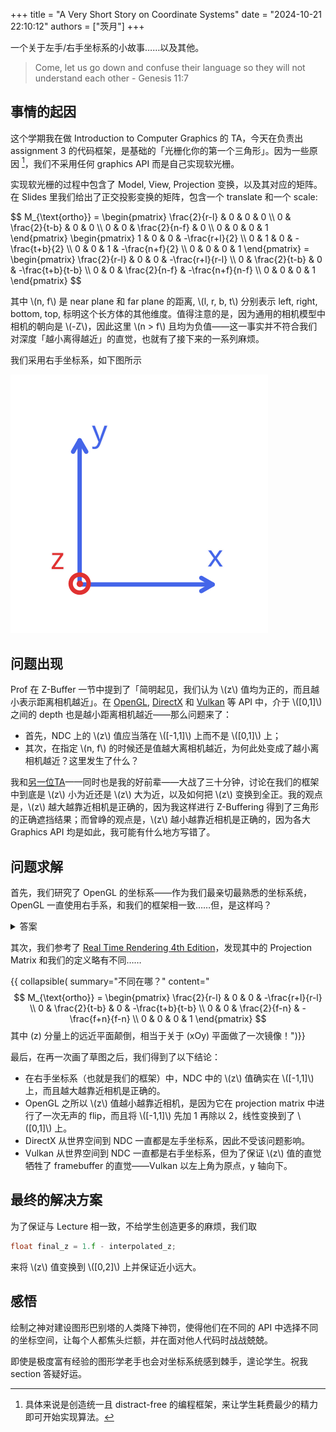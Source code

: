 +++
title = "A Very Short Story on Coordinate Systems"
date = "2024-10-21 22:10:12"
authors = ["茨月"]
+++

一个关于左手/右手坐标系的小故事……以及其他。

<!-- more -->

> Come, let us go down and confuse their language so they will not understand each other - Genesis 11:7

## 事情的起因

这个学期我在做 Introduction to Computer Graphics 的 TA，今天在负责出 assignment 3 的代码框架，是基础的「光栅化你的第一个三角形」。因为一些原因 [^1]，我们不采用任何 graphics API 而是自己实现软光栅。

实现软光栅的过程中包含了 Model, View, Projection 变换，以及其对应的矩阵。在 Slides 里我们给出了正交投影变换的矩阵，包含一个 translate 和一个 scale:

<p>
$$
M_{\text{ortho}} = \begin{pmatrix}
\frac{2}{r-l} & 0 & 0 & 0 \\
0 & \frac{2}{t-b} & 0 & 0 \\
0 & 0 & \frac{2}{n-f} & 0 \\
0 & 0 & 0 & 1
\end{pmatrix} \begin{pmatrix}
1 & 0 & 0 & -\frac{r+l}{2} \\
0 & 1 & 0 & -\frac{t+b}{2} \\
0 & 0 & 1 & -\frac{n+f}{2} \\
0 & 0 & 0 & 1
\end{pmatrix} = \begin{pmatrix}
\frac{2}{r-l} & 0 & 0 & -\frac{r+l}{r-l} \\
0 & \frac{2}{t-b} & 0 & -\frac{t+b}{t-b} \\
0 & 0 & \frac{2}{n-f} & -\frac{n+f}{n-f} \\
0 & 0 & 0 & 1
\end{pmatrix}
$$
</p>

其中 \\(n, f\\) 是 near plane 和 far plane 的距离, \\(l, r, b, t\\) 分别表示 left, right, bottom, top, 标明这个长方体的其他维度。值得注意的是，因为通用的相机模型中相机的朝向是 \\(-Z\\)，因此这里 \\(n > f\\) 且均为负值——这一事实并不符合我们对深度「越小离得越近」的直觉，也就有了接下来的一系列麻烦。

我们采用右手坐标系，如下图所示

<div class="side-by-side-container">
<img alt="Right Hand Coordinate System" style="width: 35s%" src="/images/coordinates/rhs.svg"/>
</div>

## 问题出现

Prof 在 Z-Buffer 一节中提到了「简明起见，我们认为 \\(z\\) 值均为正的，而且越小表示距离相机越近」。在 [OpenGL](https://registry.khronos.org/OpenGL-Refpages/gl4/html/glDepthRange.xhtml), [DirectX](https://microsoft.github.io/DirectX-Specs/d3d/DepthBoundsTest.html) 和 [Vulkan](https://docs.vulkan.org/guide/latest/depth.html#primitive-clipping) 等 API 中，介于 \\([0,1]\\) 之间的 depth 也是越小距离相机越近——那么问题来了：

- 首先，NDC 上的 \\(z\\) 值应当落在 \\([-1,1]\\) 上而不是 \\([0,1]\\) 上；
- 其次，在指定 \\(n, f\\) 的时候还是值越大离相机越近，为何此处变成了越小离相机越近？这里发生了什么？

我和[另一位TA](https://zheng95z.github.io/)——同时也是我的好前辈——大战了三十分钟，讨论在我们的框架中到底是 \\(z\\) 小为近还是 \\(z\\) 大为近，以及如何把 \\(z\\) 变换到全正。我的观点是，\\(z\\) 越大越靠近相机是正确的，因为我这样进行 Z-Buffering 得到了三角形的正确遮挡结果；而曾峥的观点是，\\(z\\) 越小越靠近相机是正确的，因为各大 Graphics API 均是如此，我可能有什么地方写错了。

## 问题求解

首先，我们研究了 OpenGL 的坐标系——作为我们最亲切最熟悉的坐标系统，OpenGL 一直使用右手系，和我们的框架相一致……但，是这样吗？

<div class="collapsible">
  <details>
    <summary>答案</summary>
    <div class="inner"><p>
        LearnOpenGL 中的<a href="https://learnopengl.com/Getting-started/Coordinate-Systems">这一节</a> Right-handed system 的卡片里提到，OpenGL 在世界坐标下采用右手系，而<strong><i>在 NDC 空间下采用左手系</i></strong>.
    </p></div>
  </details>
</div>

其次，我们参考了 [Real Time Rendering 4th Edition](https://www.realtimerendering.com/)，发现其中的 Projection Matrix 和我们的定义略有不同……

{{ collapsible(
    summary="不同在哪？"
    content="$$
M_{\text{ortho}} = \begin{pmatrix}
\frac{2}{r-l} & 0 & 0 & -\frac{r+l}{r-l} \\
0 & \frac{2}{t-b} & 0 & -\frac{t+b}{t-b} \\
0 & 0 & \frac{2}{f-n} & -\frac{f+n}{f-n} \\
0 & 0 & 0 & 1
\end{pmatrix}
$$
其中 \(z\) 分量上的远近平面颠倒，相当于关于 \(xOy\) 平面做了一次镜像！")}}

最后，在再一次画了草图之后，我们得到了以下结论：

- 在右手坐标系（也就是我们的框架）中，NDC 中的 \\(z\\) 值确实在 \\([-1,1]\\) 上，而且越大越靠近相机是正确的。
- OpenGL 之所以 \\(z\\) 值越小越靠近相机，是因为它在 projection matrix 中进行了一次无声的 flip，而且将 \\([-1,1]\\) 先加 1 再除以 2，线性变换到了 \\([0,1]\\) 上。
- DirectX 从世界空间到 NDC 一直都是左手坐标系，因此不受该问题影响。
- Vulkan 从世界空间到 NDC 一直都是右手坐标系，但为了保证 \\(z\\) 值的直觉牺牲了 framebuffer 的直觉——Vulkan 以左上角为原点，y 轴向下。

## 最终的解决方案

为了保证与 Lecture 相一致，不给学生创造更多的麻烦，我们取

```C++
float final_z = 1.f - interpolated_z;
```

来将 \\(z\\) 值变换到 \\([0,2]\\) 上并保证近小远大。

## 感悟

绘制之神对建设图形巴别塔的人类降下神罚，使得他们在不同的 API 中选择不同的坐标空间，让每个人都焦头烂额，并在面对他人代码时战战兢兢。

即使是极度富有经验的图形学老手也会对坐标系统感到棘手，遑论学生。祝我 section 答疑好运。

[^1]: 具体来说是创造统一且 distract-free 的编程框架，来让学生耗费最少的精力即可开始实现算法。